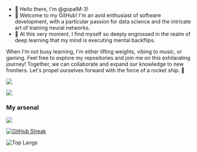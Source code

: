 - 👋 Hello there, I'm @gopalM-3!
- 👀 Welcome to my GitHub! I'm an avid enthusiast of software development, with a particular passion for data science and the intricate art of training neural networks.
- 🌱 At this very moment, I find myself so deeply engrossed in the realm of deep learning that my mind is executing mental backflips.

When I'm not busy learning, I'm either lifting weights, vibing to music, or gaming. Feel free to explore my repositories and join me on this exhilarating journey! Together, we can collaborate and expand our knowledge to new frontiers. Let's propel ourselves forward with the force of a rocket ship. 🚀

![](https://komarev.com/ghpvc/?username=gopalM-3)

[![](https://skillicons.dev/icons?i=discord)](https://skillicons.dev)

### My arsenal
[![](https://skillicons.dev/icons?i=js,html,css,wasm)](https://skillicons.dev)

[![GitHub Streak](https://streak-stats.demolab.com/?user=gopalM-3&theme=dark-smoky&hide_border=true)](https://git.io/streak-stats)

![Top Langs](https://github-readme-stats.vercel.app/api/top-langs/?username=gopalM-3&layout=compact&hide_progress=true&hide_border=true&bg_color=0a0d10&title_color=59ded6&text_color=3c8484)
<!---
gopalM-3/gopalM-3 is a ✨ special ✨ repository because its `README.md` (this file) appears on your GitHub profile.
You can click the Preview link to take a look at your changes.
--->
